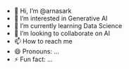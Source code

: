 - 👋 Hi, I’m @arnasark
- 👀 I’m interested in Generative AI  
- 🌱 I’m currently learning Data Science
- 💞️ I’m looking to collaborate on AI 
- 📫 How to reach me 
- 😄 Pronouns: ...
- ⚡ Fun fact: ...

<!---
arnasark/arnasark is a ✨ special ✨ repository because its `README.md` (this file) appears on your GitHub profile.
You can click the Preview link to take a look at your changes.
--->
